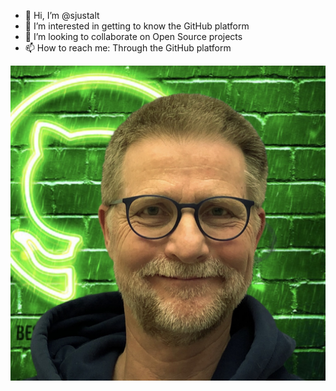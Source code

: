 - 👋 Hi, I’m @sjustalt
- 👀 I’m interested in getting to know the GitHub platform
- 💞️ I’m looking to collaborate on Open Source projects
- 📫 How to reach me: Through the GitHub platform

![This is me](IMG_0023%20squarred.JPG)

<!---
sjustalt/sjustalt is a ✨ special ✨ repository because its `README.md` (this file) appears on your GitHub profile.
You can click the Preview link to take a look at your changes.
--->
